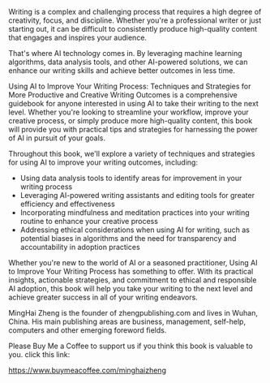 
Writing is a complex and challenging process that requires a high degree of creativity, focus, and discipline. Whether you're a professional writer or just starting out, it can be difficult to consistently produce high-quality content that engages and inspires your audience.

That's where AI technology comes in. By leveraging machine learning algorithms, data analysis tools, and other AI-powered solutions, we can enhance our writing skills and achieve better outcomes in less time.

Using AI to Improve Your Writing Process: Techniques and Strategies for More Productive and Creative Writing Outcomes is a comprehensive guidebook for anyone interested in using AI to take their writing to the next level. Whether you're looking to streamline your workflow, improve your creative process, or simply produce more high-quality content, this book will provide you with practical tips and strategies for harnessing the power of AI in pursuit of your goals.

Throughout this book, we'll explore a variety of techniques and strategies for using AI to improve your writing outcomes, including:

* Using data analysis tools to identify areas for improvement in your writing process
* Leveraging AI-powered writing assistants and editing tools for greater efficiency and effectiveness
* Incorporating mindfulness and meditation practices into your writing routine to enhance your creative process
* Addressing ethical considerations when using AI for writing, such as potential biases in algorithms and the need for transparency and accountability in adoption practices

Whether you're new to the world of AI or a seasoned practitioner, Using AI to Improve Your Writing Process has something to offer. With its practical insights, actionable strategies, and commitment to ethical and responsible AI adoption, this book will help you take your writing to the next level and achieve greater success in all of your writing endeavors.

MingHai Zheng is the founder of zhengpublishing.com and lives in Wuhan, China. His main publishing areas are business, management, self-help, computers and other emerging foreword fields.

Please Buy Me a Coffee to support us if you think this book is valuable to you. click this link:

https://www.buymeacoffee.com/minghaizheng
